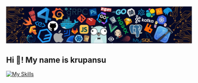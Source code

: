 
![logo](https://github.com/krupansusorathiya/krupansusorathiya/blob/Master/github_profile.jpg)

<h2 align="left">Hi 👋! My name is krupansu </h2>

[![My Skills](https://skillicons.dev/icons?i=html,css,scss,tailwind,bootstrap,js,react,mongodb,firebase,mysql,nodejs,express,postgres,postman,cs,dotnet,flutter,figma,git,github,vscode,notion,discord&perline=23)](https://skillicons.dev)



